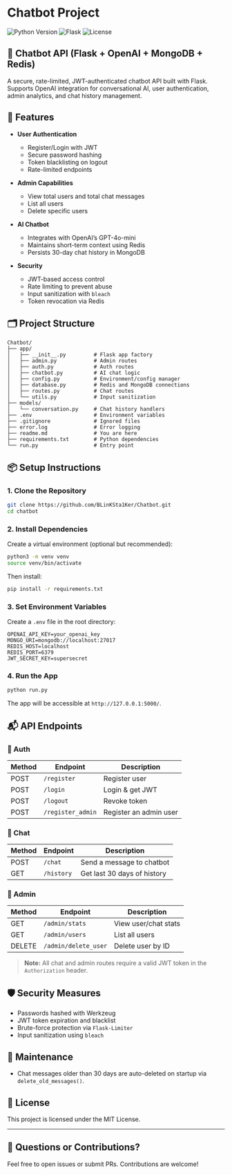 # Chatbot Project

![Python Version](https://img.shields.io/badge/python-%3E%3D%203.8-blue)
![Flask](https://img.shields.io/badge/Flask-%5E2.0.0-blue)
![License](https://img.shields.io/badge/License-MIT-green)


## 🧠 Chatbot API (Flask + OpenAI + MongoDB + Redis)

A secure, rate-limited, JWT-authenticated chatbot API built with Flask. Supports OpenAI integration for conversational AI, user authentication, admin analytics, and chat history management.

## 🚀 Features

- **User Authentication**
  - Register/Login with JWT
  - Secure password hashing
  - Token blacklisting on logout
  - Rate-limited endpoints

- **Admin Capabilities**
  - View total users and total chat messages
  - List all users
  - Delete specific users

- **AI Chatbot**
  - Integrates with OpenAI’s GPT-4o-mini
  - Maintains short-term context using Redis
  - Persists 30-day chat history in MongoDB

- **Security**
  - JWT-based access control
  - Rate limiting to prevent abuse
  - Input sanitization with `bleach`
  - Token revocation via Redis

## 🗂 Project Structure

```
Chatbot/
├── app/
│   ├── __init__.py         # Flask app factory
│   ├── admin.py            # Admin routes
│   ├── auth.py             # Auth routes
│   ├── chatbot.py          # AI chat logic
│   ├── config.py           # Environment/config manager
│   ├── database.py         # Redis and MongoDB connections
│   ├── routes.py           # Chat routes
│   └── utils.py            # Input sanitization
├── models/
│   └── conversation.py     # Chat history handlers
├── .env                    # Environment variables
├── .gitignore              # Ignored files
├── error.log               # Error logging
├── readme.md               # You are here
├── requirements.txt        # Python dependencies
└── run.py                  # Entry point
```

## 📦 Setup Instructions

### 1. Clone the Repository

```bash
git clone https://github.com/BLinKSta1Ker/Chatbot.git
cd chatbot
```

### 2. Install Dependencies

Create a virtual environment (optional but recommended):

```bash
python3 -m venv venv
source venv/bin/activate
```

Then install:

```bash
pip install -r requirements.txt
```

### 3. Set Environment Variables

Create a `.env` file in the root directory:

```
OPENAI_API_KEY=your_openai_key
MONGO_URI=mongodb://localhost:27017
REDIS_HOST=localhost
REDIS_PORT=6379
JWT_SECRET_KEY=supersecret
```

### 4. Run the App

```bash
python run.py
```

The app will be accessible at `http://127.0.0.1:5000/`.

## 📬 API Endpoints

### 🔐 Auth

| Method | Endpoint           | Description               |
|--------|--------------------|---------------------------|
| POST   | `/register`        | Register user             |
| POST   | `/login`           | Login & get JWT           |
| POST   | `/logout`          | Revoke token              |
| POST   | `/register_admin`  | Register an admin user    |

### 🤖 Chat

| Method | Endpoint           | Description               |
|--------|--------------------|---------------------------|
| POST   | `/chat`            | Send a message to chatbot |
| GET    | `/history`         | Get last 30 days of history |

### 👑 Admin

| Method | Endpoint      | Description               |
|--------|---------------|---------------------------|
| GET    | `/admin/stats`| View user/chat stats      |
| GET    | `/admin/users`| List all users            |
| DELETE | `/admin/delete_user` | Delete user by ID     |

> **Note:** All chat and admin routes require a valid JWT token in the `Authorization` header.

## 🛡 Security Measures

- Passwords hashed with Werkzeug
- JWT token expiration and blacklist
- Brute-force protection via `Flask-Limiter`
- Input sanitization using `bleach`

## 🧹 Maintenance

- Chat messages older than 30 days are auto-deleted on startup via `delete_old_messages()`.

## 📖 License

This project is licensed under the MIT License.

---

## 💬 Questions or Contributions?

Feel free to open issues or submit PRs. Contributions are welcome!
